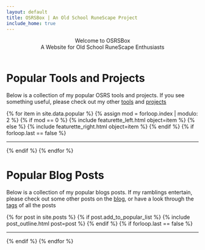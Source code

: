 ```yaml
---
layout: default
title: OSRSBox | An Old School RuneScape Project
include_home: true
---
```


<!-- Header -->
<header class="header">
   <div class="overlay d-flex w-100 h-100">
   <div class="container">
   <div class="description d-flex flex-column h-100 w-100 justify-content-center">
        <div class="h1">Welcome to OSRSBox</div>
        <div class="h3 text-muted">A Website for Old School RuneScape Enthusiasts</div>
        <div class="d-none d-md-block">
            <a href="https://github.com/osrsbox"><i class="header-icon fab fa-github-square fa-4x pr-2"></i></a>
            <a href="https://www.reddit.com/user/PH01L/"><i class="header-icon fab fa-reddit-square fa-4x pr-2"></i></a>
            <a href="https://twitter.com/PH01L"><i class="header-icon fab fa-twitter-square fa-4x pr-2"></i></a>
        </div>
    </div>
    </div>
    </div>
    <div class="container">
      <a data-value="chevron-link" href="#"><i class="fas fa-chevron-down fa-4x chevron-down mx-auto" style="color:black;"></i></a>
   </div>
</header>

<!-- Popular Tools and Projects | Jumbotron -->
<div class="jumbotron jumbotron-fluid" id="chevron-link">
<div class="container">
<h1>Popular Tools and Projects</h1>
<p class="lead">Below is a collection of my popular OSRS tools and projects. If you see something useful, please check out my other <a href="{{ site.url }}/tools/">tools</a> and <a href="{{ site.url }}/projects/">projects</a></p>
</div>
</div>

<!-- Popular Tools and Projects | Content -->
<div class="container">
{% for item in site.data.popular %}
    {% assign mod = forloop.index | modulo: 2 %}
    {% if mod == 0 %}
        {% include featurette_left.html object=item %}
    {% else %}
        {% include featurette_right.html object=item %}
    {% endif %} 
    {% if forloop.last == false %}
        <hr class="divider divider-osrsbox">
    {% endif %} 
{% endfor %}
</div>

<!-- Popular Blog Posts | Jumbotron -->
<div class="jumbotron jumbotron-fluid mt-5">
<div class="container">
<h1>Popular Blog Posts</h1>
<p class="lead">Below is a collection of my popular blogs posts. If my ramblings entertain, please check out some other posts on the <a href="{{ site.url }}/blog/">blog</a>, or have a look through the <a href="{{ site.url }}/blog/tags/">tags</a> of all the posts</p>
</div>
</div>

<!-- Popular Blog Posts | Content -->
<div class="container">
{% for post in site.posts %}
    {% if post.add_to_popular_list %}
        {% include post_outline.html post=post %}
    {% endif %}
    {% if forloop.last == false %}
        <hr class="divider divider-osrsbox">
    {% endif %}    
{% endfor %}
</div>
